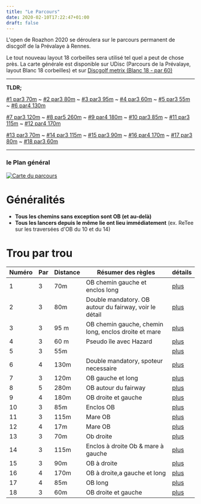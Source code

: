 ```yaml
---
title: "Le Parcours"
date: 2020-02-10T17:22:47+01:00
draft: false
---
```


L'open de Roazhon 2020 se déroulera sur le parcours permanent de discgolf de la Prévalaye à Rennes.

Le tout nouveau layout 18 corbeilles sera utilisé tel quel a peut de chose près. 
La carte générale est disponible sur UDisc (Parcours de la Prévalaye, layout Blanc 18 corbeilles) et sur [Discgolf metrix (Blanc 18 - par 60)](https://discgolfmetrix.com/?u=map&ID=17722)

-------

__TLDR;__ 

[#1 par3 70m](/trou/1/) ~ 
[#2 par3 80m](/trou/2/) ~ 
[#3 par3 95m](/trou/3/) ~ 
[#4 par3 60m](/trou/4/) ~ 
[#5 par3 55m](/trou/5/) ~ 
[#6 par4 130m](/trou/6/)

[#7 par3 120m](/trou/7/) ~ 
[#8 par5 260m](/trou/8/) ~ 
[#9 par4 180m](/trou/9/) ~ 
[#10 par3 85m](/trou/10/) ~ 
[#11 par3 115m](/trou/11/) ~ 
[#12 par4 170m](/trou/12/)

[#13 par3 70m](/trou/13/) ~ 
[#14 par3 115m](/trou/14/) ~ 
[#15 par3 90m](/trou/15/) ~ 
[#16 par4 170m](/trou/16/) ~ 
[#17 par3 80m](/trou/17/) ~ 
[#18 par3 60m](/trou/18/)

-------------

### le Plan général
[![Carte du parcours](/map.jpg)](/map.jpg)

# Généralités

 - __Tous les chemins sans exception sont OB (et au-delà)__
 - __Tous les lancers depuis le même lie ont lieu immédiatement__ (ex. ReTee sur les traversées d'OB du 10 et du 14)

# Trou par trou

| Numéro | Par | Distance | Résumer des règles                                     | détails           |
|--------|-----|----------|--------------------------------------------------------|-------------------|
| 1      | 3   | 70m      | OB chemin gauche et enclos long                        | [plus](/trou/1/)  |
| 2      | 3   | 80m      | Double mandatory. OB autour du fairway, voir le détail | [plus](/trou/2/)  |
| 3      | 3   | 95 m     | OB chemin gauche, chemin long, enclos droite et mare   | [plus](/trou/3/)  |
| 4      | 3   | 60 m     | Pseudo île avec Hazard                                 | [plus](/trou/4/)  |
| 5      | 3   | 55m      |                                                        | [plus](/trou/5/)  |
| 6      | 4   | 130m     | Double mandatory, spoteur necessaire                   | [plus](/trou/6/)  |
| 7      | 3   | 120m     | OB gauche et long                                      | [plus](/trou/7/)  |
| 8      | 5   | 280m     | OB autour du fairway                                   | [plus](/trou/8/)  |
| 9      | 4   | 180m     | OB droite et gauche                                    | [plus](/trou/9/)  |
| 10     | 3   | 85m      | Enclos OB                                              | [plus](/trou/10/) |
| 11     | 3   | 115m     | Mare OB                                                | [plus](/trou/11/) |
| 12     | 4   | 17m      | Mare OB                                                | [plus](/trou/12/) |
| 13     | 3   | 70m      | Ob droite                                              | [plus](/trou/13/) |
| 14     | 3   | 115m     | Enclos à droite Ob & mare à gauche                     | [plus](/trou/14/) |
| 15     | 3   | 90m      | OB à droite                                            | [plus](/trou/15/) |
| 16     | 4   | 170m     | OB à droite,a gauche et long                           | [plus](/trou/16/) |
| 17     | 4   | 85m      | OB long                                                | [plus](/trou/17/) |
| 18     | 3   | 60m      | OB droite et gauche                                    | [plus](/trou/18/) |